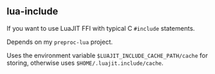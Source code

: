 ## lua-include

If you want to use LuaJIT FFI with typical C `#include` statements.

Depends on my `preproc-lua` project.

Uses the environment variable `$LUAJIT_INCLUDE_CACHE_PATH/cache` for storing, otherwise uses `$HOME/.luajit.include/cache`.
